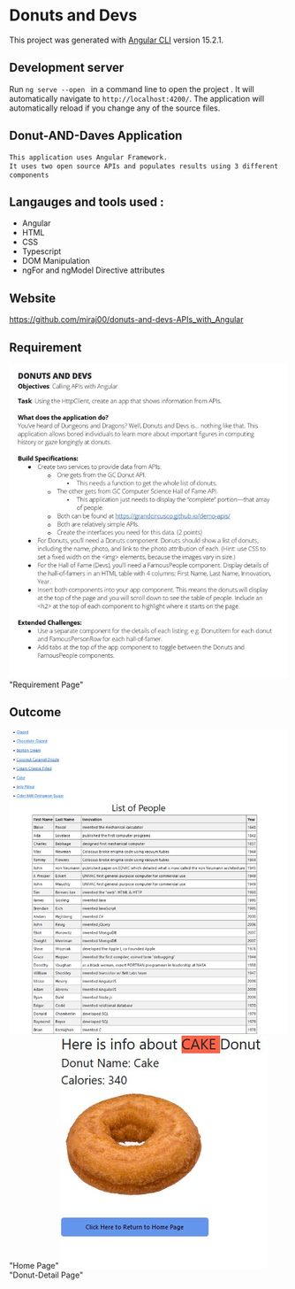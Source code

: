 # Donuts and Devs

This project was generated with [Angular CLI](https://github.com/angular/angular-cli) version 15.2.1.

## Development server

Run `ng serve --open ` in a command line to open the project . It will automatically navigate to `http://localhost:4200/`. The application will automatically reload if you change any of the source files.


## Donut-AND-Daves Application
    This application uses Angular Framework.
    It uses two open source APIs and populates results using 3 different components
    
## Langauges and tools used : 
* Angular
* HTML
* CSS
* Typescript
* DOM Manipulation
* ngFor and ngModel Directive attributes


## Website
https://github.com/miraj00/donuts-and-devs-APIs_with_Angular

## Requirement
![](/src/assets/Requirement.JPG) "Requirement Page"

## Outcome
![](/src/assets/home.JPG) "Home Page"
![](/src/assets/donut-info.JPG) "Donut-Detail Page"
